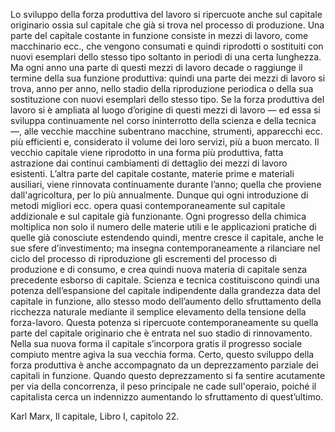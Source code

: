---
---
Lo sviluppo della forza produttiva del lavoro si ripercuote anche sul capitale originario ossia sul capitale che già si trova nel processo di produzione. Una parte del capitale costante in funzione consiste in mezzi di lavoro, come macchinario ecc., che vengono consumati e quindi riprodotti o sostituiti con nuovi esemplari dello stesso tipo soltanto in periodi di una certa lunghezza. Ma ogni anno una parte di questi mezzi di lavoro decade o raggiunge il termine della sua funzione produttiva: quindi una parte dei mezzi di lavoro si trova, anno per anno, nello stadio della riproduzione periodica o della sua sostituzione con nuovi esemplari dello stesso tipo. Se la forza produttiva del lavoro si è ampliata al luogo d’origine di questi mezzi di lavoro — ed essa si sviluppa continuamente nel corso ininterrotto della scienza e della tecnica —, alle vecchie macchine subentrano macchine, strumenti, apparecchi ecc. più efficienti e, considerato il volume dei loro servizi, più a buon mercato. Il vecchio capitale viene riprodotto in una forma più produttiva, fatta astrazione dai continui cambiamenti di dettaglio dei mezzi di lavoro esistenti. L’altra parte del capitale costante, materie prime e materiali ausiliari, viene rinnovata continuamente durante l’anno; quella che proviene dall'agricoltura, per lo più annualmente. Dunque qui ogni introduzione di metodi migliori ecc. opera quasi contemporaneamente sul capitale addizionale e sul capitale già funzionante. Ogni progresso della chimica moltiplica non solo il numero delle materie utili e le applicazioni pratiche di quelle già conosciute estendendo quindi, mentre cresce il capitale, anche le sue sfere d’investimento; ma insegna contemporaneamente a rilanciare nel ciclo del processo di riproduzione gli escrementi del processo di produzione e di consumo, e crea quindi nuova materia di capitale senza precedente esborso di capitale. Scienza e tecnica costituiscono quindi una potenza dell’espansione del capitale indipendente dalla grandezza data del capitale in funzione, allo stesso modo dell’aumento dello sfruttamento della ricchezza naturale mediante il semplice elevamento della tensione della forza-lavoro. Questa potenza si ripercuote contemporaneamente su quella parte del capitale originario che è entrata nel suo stadio di rinnovamento. Nella sua nuova forma il capitale s’incorpora gratis il progresso sociale compiuto mentre agiva la sua vecchia forma. Certo, questo sviluppo della forza produttiva è anche accompagnato da un deprezzamento parziale dei capitali in funzione. Quando questo deprezzamento si fa sentire acutamente per via della concorrenza, il peso principale ne cade sull'operaio, poiché il capitalista cerca un indennizzo aumentando lo sfruttamento di quest’ultimo.


Karl Marx, Il capitale, Libro I, capitolo 22. 